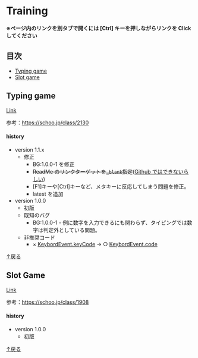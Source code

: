 <a name="pagetop"></a>
# Training
**※ページ内のリンクを別タブで開くには [Ctrl] キーを押しながらリンクを Click してください**

## 目次
- [Typing game](#typinggame)
- [Slot game](#slotgame)

<a name="typinggame"></a>
## Typing game

[Link](https://rksan.github.io/training/typinggame/latest)

参考：https://schoo.jp/class/2130


#### history
- version 1.1.x
    + 修正
        * BG:1.0.0-1 を修正
        * ~~ReadMe のリンクターゲットを`_blank`指定~~([Github ではできないらしい](https://stackoverflow.com/questions/41915571/open-link-in-new-tab-with-github-markdown-using-target-blank))
        * [F1]キーや[Ctrl]キーなど、メタキーに反応してしまう問題を修正。
        * latest を追加
- version 1.0.0
    + 初版
    + 既知のバグ
        * BG:1.0.0-1 - 例に数字を入力できるにも関わらず、タイピングでは数字は判定外としている問題。
    + 非推奨コード
        * × [KeybordEvent.keyCode](https://developer.mozilla.org/ja/docs/Web/API/KeyboardEvent/keyCode) -> ○ [KeybordEvent.code](https://developer.mozilla.org/ja/docs/Web/API/KeyboardEvent/code)



[↑戻る](#pagetop)<a name="slotgame"></a>
## Slot Game

[Link](https://rksan.github.io/training/slotgame/latest)

参考：https://schoo.jp/class/1908

#### history
- version 1.0.0
    + 初版

[↑戻る](#pagetop)